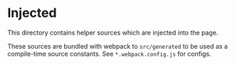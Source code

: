 # Injected

This directory contains helper sources which are injected into the page.

These sources are bundled with webpack to `src/generated` to be used as a compile-time source constants. See `*.webpack.config.js` for configs.
